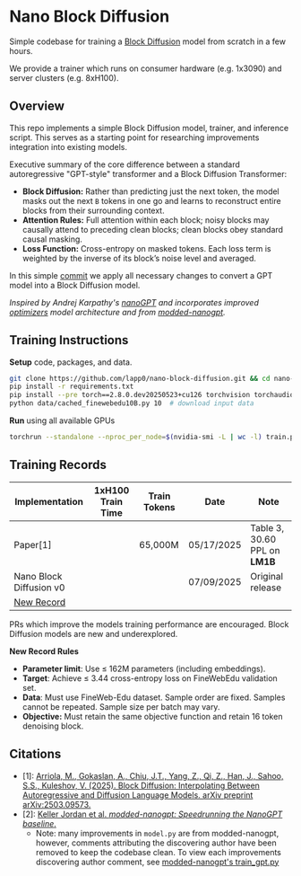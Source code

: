 # Nano Block Diffusion

Simple codebase for training a [Block Diffusion](https://arxiv.org/abs/2503.09573) model from scratch in a few hours.

We provide a trainer which runs on consumer hardware (e.g. 1x3090) and server clusters (e.g. 8xH100).


## Overview
This repo implements a simple Block Diffusion model, trainer, and inference script. This serves as a starting point for researching improvements integration into existing models.

Executive summary of the core difference between a standard autoregressive "GPT-style" transformer and a Block Diffusion Transformer:
- **Block Diffusion:** Rather than predicting just the next token, the model masks out the next `B` tokens in one go and learns to reconstruct entire blocks from their surrounding context.
- **Attention Rules:** Full attention within each block; noisy blocks may causally attend to preceding clean blocks; clean blocks obey standard causal masking.
- **Loss Function:** Cross-entropy on masked tokens. Each loss term is weighted by the inverse of its block’s noise level and averaged.

In this simple [commit](https://github.com/lapp0/nano-block-diffusion/commit/dcda272db1606ac41623cce5f8dec7b1b8215f51) we apply all necessary changes to convert a GPT model into a Block Diffusion model.

_Inspired by Andrej Karpathy's [nanoGPT](https://github.com/karpathy/nanoGPT) and incorporates improved [optimizers](https://github.com/KellerJordan/Muon) model architecture and from [modded-nanogpt](https://github.com/KellerJordan/modded-nanogpt)._


## Training Instructions
**Setup** code, packages, and data.
```bash
git clone https://github.com/lapp0/nano-block-diffusion.git && cd nano-block-diffusion
pip install -r requirements.txt
pip install --pre torch==2.8.0.dev20250523+cu126 torchvision torchaudio --index-url https://download.pytorch.org/whl/nightly/cu126 --upgrade
python data/cached_finewebedu10B.py 10  # download input data
```

**Run** using all available GPUs
```bash
torchrun --standalone --nproc_per_node=$(nvidia-smi -L | wc -l) train.py
```

## Training Records

| Implementation                                                   | 1xH100 Train Time | Train Tokens | Date       | Note                           |
|------------------------------------------------------------------|-------------------|--------------|------------|--------------------------------|
| Paper[1]                                                        |                   | 65,000M      | 05/17/2025 | Table 3, 30.60 PPL on **LM1B** |
| Nano Block Diffusion v0                                          |                   |              | 07/09/2025 | Original release               |
| [New Record](https://github.com/lapp0/nano-block-diffusion/pulls) |                   |              |            |                                |

PRs which improve the models training performance are encouraged. Block Diffusion models are new and underexplored.

**New Record Rules**
* **Parameter limit**: Use ≤ 162M parameters (including embeddings).
* **Target**: Achieve ≤ 3.44 cross-entropy loss on FineWebEdu validation set.
* **Data**: Must use FineWeb-Edu dataset. Sample order are fixed. Samples cannot be repeated. Sample size per batch may vary.
* **Objective:** Must retain the same objective function and retain 16 token denoising block.

## Citations

- [1]: [Arriola, M., Gokaslan, A., Chiu, J.T., Yang, Z., Qi, Z., Han, J., Sahoo, S.S., Kuleshov, V. (2025). Block Diffusion: Interpolating Between Autoregressive and Diffusion Language Models. arXiv preprint arXiv:2503.09573.](https://arxiv.org/abs/2503.09573)
- [2]: [Keller Jordan et al. *modded-nanogpt: Speedrunning the NanoGPT baseline*.](https://github.com/KellerJordan/modded-nanogpt/)
  - Note: many improvements in `model.py` are from modded-nanogpt, however, comments attributing the discovering author have been removed to keep the codebase clean. To view each improvements discovering author comment, see [modded-nanogpt's train_gpt.py](https://github.com/KellerJordan/modded-nanogpt/blob/master/train_gpt.py)



